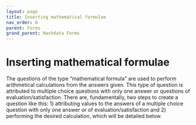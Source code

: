```yaml
---
layout: page
title: Inserting mathematical formulae
nav_order: 6
parent: Forms
grand_parent: Hashdata Forms
---
```

# Inserting mathematical formulae

The questions of the type “mathematical formula” 
are used to perform arithmetical calculations from 
the answers given. This type of question is attributed 
to multiple choice questions with only one answer or 
questions of evaluation/satisfaction. There are, 
fundamentally, two steps to create a question like 
this: 1) attributing values to the answers of a 
multiple choice question with only one answer or of 
evaluation/satisfaction and 2) performing the desired 
calculation, which will be detailed below. 